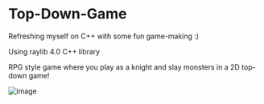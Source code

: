 # Top-Down-Game
Refreshing myself on C++ with some fun game-making :)

Using raylib 4.0 C++ library

RPG style game where you play as a knight and slay monsters in a 2D top-down game!

![image](https://user-images.githubusercontent.com/57241026/143687655-c657ac7f-016e-4d75-8507-0f3ff202e3b5.png)
